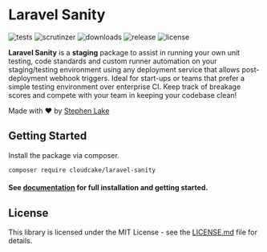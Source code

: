 # Laravel Sanity

![tests](https://img.shields.io/travis/stephenlake/laravel-sanity/master.svg?style=flat-square)
![scrutinzer](https://img.shields.io/scrutinizer/g/stephenlake/laravel-sanity.svg?style=flat-square)
![downloads](https://img.shields.io/packagist/dt/stephenlake/laravel-sanity.svg?style=flat-square)
![release](https://img.shields.io/github/release/stephenlake/laravel-sanity.svg?style=flat-square)
![license](https://img.shields.io/badge/license-MIT-blue.svg?style=flat-square)

**Laravel Sanity** is a **staging** package to assist in running your own unit testing, code standards and custom runner automation on your staging/testing environment using any deployment service that allows post-deployment webhook triggers. Ideal for start-ups or teams that prefer a simple testing environment over enterprise CI. Keep track of breakage scores and compete with your team in keeping your codebase clean!

Made with ❤️ by [Stephen Lake](http://github.com/stephenlake)

## Getting Started

Install the package via composer.

    composer require cloudcake/laravel-sanity

#### See [documentation](https://stephenlake.github.io/laravel-sanity/) for full installation and getting started.

## License

This library is licensed under the MIT License - see the [LICENSE.md](LICENSE.md) file for details.

